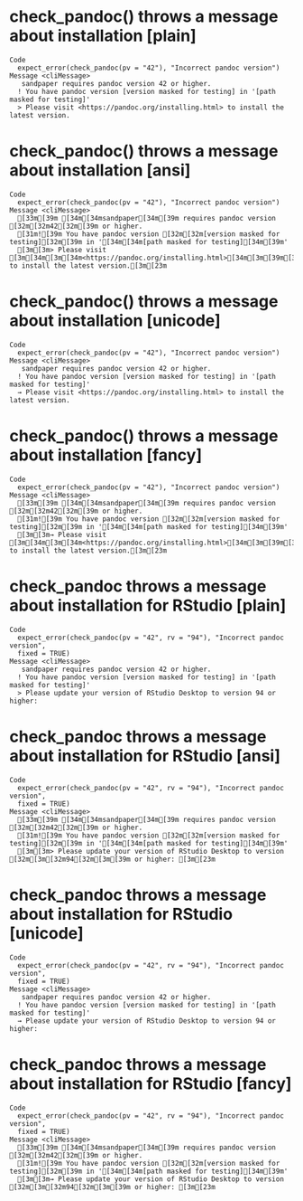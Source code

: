 # check_pandoc() throws a message about installation [plain]

    Code
      expect_error(check_pandoc(pv = "42"), "Incorrect pandoc version")
    Message <cliMessage>
       sandpaper requires pandoc version 42 or higher.
      ! You have pandoc version [version masked for testing] in '[path masked for testing]'
      > Please visit <https://pandoc.org/installing.html> to install the latest version.

# check_pandoc() throws a message about installation [ansi]

    Code
      expect_error(check_pandoc(pv = "42"), "Incorrect pandoc version")
    Message <cliMessage>
      [33m[39m [34m[34msandpaper[34m[39m requires pandoc version [32m[32m42[32m[39m or higher.
      [31m![39m You have pandoc version [32m[32m[version masked for testing][32m[39m in '[34m[34m[path masked for testing][34m[39m'
      [3m[3m> Please visit [3m[34m[3m[34m<https://pandoc.org/installing.html>[34m[3m[39m[3m to install the latest version.[3m[23m

# check_pandoc() throws a message about installation [unicode]

    Code
      expect_error(check_pandoc(pv = "42"), "Incorrect pandoc version")
    Message <cliMessage>
       sandpaper requires pandoc version 42 or higher.
      ! You have pandoc version [version masked for testing] in '[path masked for testing]'
      → Please visit <https://pandoc.org/installing.html> to install the latest version.

# check_pandoc() throws a message about installation [fancy]

    Code
      expect_error(check_pandoc(pv = "42"), "Incorrect pandoc version")
    Message <cliMessage>
      [33m[39m [34m[34msandpaper[34m[39m requires pandoc version [32m[32m42[32m[39m or higher.
      [31m![39m You have pandoc version [32m[32m[version masked for testing][32m[39m in '[34m[34m[path masked for testing][34m[39m'
      [3m[3m→ Please visit [3m[34m[3m[34m<https://pandoc.org/installing.html>[34m[3m[39m[3m to install the latest version.[3m[23m

# check_pandoc throws a message about installation for RStudio [plain]

    Code
      expect_error(check_pandoc(pv = "42", rv = "94"), "Incorrect pandoc version",
      fixed = TRUE)
    Message <cliMessage>
       sandpaper requires pandoc version 42 or higher.
      ! You have pandoc version [version masked for testing] in '[path masked for testing]'
      > Please update your version of RStudio Desktop to version 94 or higher: 

# check_pandoc throws a message about installation for RStudio [ansi]

    Code
      expect_error(check_pandoc(pv = "42", rv = "94"), "Incorrect pandoc version",
      fixed = TRUE)
    Message <cliMessage>
      [33m[39m [34m[34msandpaper[34m[39m requires pandoc version [32m[32m42[32m[39m or higher.
      [31m![39m You have pandoc version [32m[32m[version masked for testing][32m[39m in '[34m[34m[path masked for testing][34m[39m'
      [3m[3m> Please update your version of RStudio Desktop to version [32m[3m[32m94[32m[3m[39m or higher: [3m[23m

# check_pandoc throws a message about installation for RStudio [unicode]

    Code
      expect_error(check_pandoc(pv = "42", rv = "94"), "Incorrect pandoc version",
      fixed = TRUE)
    Message <cliMessage>
       sandpaper requires pandoc version 42 or higher.
      ! You have pandoc version [version masked for testing] in '[path masked for testing]'
      → Please update your version of RStudio Desktop to version 94 or higher: 

# check_pandoc throws a message about installation for RStudio [fancy]

    Code
      expect_error(check_pandoc(pv = "42", rv = "94"), "Incorrect pandoc version",
      fixed = TRUE)
    Message <cliMessage>
      [33m[39m [34m[34msandpaper[34m[39m requires pandoc version [32m[32m42[32m[39m or higher.
      [31m![39m You have pandoc version [32m[32m[version masked for testing][32m[39m in '[34m[34m[path masked for testing][34m[39m'
      [3m[3m→ Please update your version of RStudio Desktop to version [32m[3m[32m94[32m[3m[39m or higher: [3m[23m

